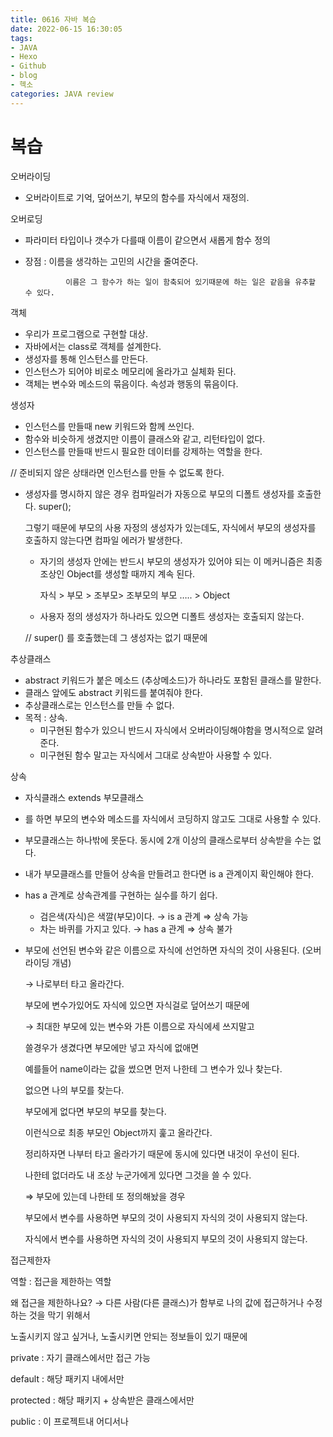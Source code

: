 ```yaml
---
title: 0616 자바 복습
date: 2022-06-15 16:30:05
tags:
- JAVA
- Hexo
- Github
- blog
- 헥소
categories: JAVA review
---
```






# 복습

오버라이딩

- 오버라이트로 기억, 덮어쓰기, 부모의 함수를 자식에서 재정의.

오버로딩

- 파라미터 타입이나 갯수가 다를때 이름이 같으면서 새롭게 함수 정의
- 장점 : 이름을 생각하는 고민의 시간을 줄여준다.
    
               이름은 그 함수가 하는 일이 함축되어 있기때문에 하는 일은 같음을 유추할 수 있다.
    

객체

- 우리가 프로그램으로 구현할 대상.
- 자바에서는 class로 객체를 설계한다.
- 생성자를 통해 인스턴스를 만든다.
- 인스턴스가 되어야 비로소 메모리에 올라가고 실체화 된다.
- 객체는 변수와 메소드의 묶음이다. 속성과 행동의 묶음이다.

생성자

- 인스턴스를 만들때 new 키워드와 함께 쓰인다.
- 함수와 비슷하게 생겼지만 이름이 클래스와 같고, 리턴타입이 없다.
- 인스턴스를 만들때 반드시 필요한 데이터를 강제하는 역할을 한다.

// 준비되지 않은 상태라면 인스턴스를 만들 수 없도록 한다.

- 생성자를 명시하지 않은 경우 컴파일러가 자동으로 부모의 디폴트 생성자를 호출한다. super();
    
    그렇기 때문에 부모의 사용 자정의 생성자가 있는데도, 자식에서 부모의 생성자를 호출하지 않는다면 컴파일 에러가 발생한다.
    
    - 자기의 생성자 안에는 반드시 부모의 생성자가 있어야 되는 이 메커니즘은 최종 조상인 Object를 생성할 때까지 계속 된다.
        
        자식 > 부모 > 조부모> 조부모의 부모 ….. > Object
        
    - 사용자 정의 생성자가 하나라도 있으면 디폴트 생성자는 호출되지 않는다.
    
    // super() 를 호출했는데 그 생성자는 없기 때문에
    

추상클래스

- abstract 키워드가 붙은 메소드 (추상메소드)가 하나라도 포함된 클래스를 말한다.
- 클래스 앞에도 abstract 키워드를 붙여줘야 한다.
- 추상클래스로는 인스턴스를 만들 수 없다.
- 목적 : 상속.
    - 미구현된 함수가 있으니 반드시 자식에서 오버라이딩해야함을 명시적으로 알려준다.
    - 미구현된 함수 말고는 자식에서 그대로 상속받아 사용할 수 있다.

상속

- 자식클래스 extends 부모클래스
- 를 하면  부모의 변수와 메소드를 자식에서 코딩하지 않고도 그대로 사용할 수 있다.
- 부모클래스는 하나밖에 못둔다. 동시에 2개 이상의 클래스로부터 상속받을 수는 없다.

- 내가 부모클래스를 만들어 상속을 만들려고 한다면 is a 관계이지 확인해야 한다.
- has a 관계로 상속관계를 구현하는 실수를 하기 쉽다.
    - 검은색(자식)은 색깔(부모)이다. → is a 관계 ⇒ 상속 가능
    - 차는 바퀴를 가지고 있다. → has a 관계 ⇒ 상속 불가
- 부모에 선언된 변수와 같은 이름으로 자식에 선언하면 자식의 것이 사용된다. (오버라이딩 개념)
    
    → 나로부터 타고 올라간다.
    
    부모에 변수가있어도 자식에 있으면 자식걸로 덮어쓰기 때문에
    
    → 최대한 부모에 있는 변수와 가튼 이름으로 자식에세 쓰지말고
    
    쓸경우가 생겼다면 부모에만 넣고 자식에 없애면
    
    예를들어 name이라는 값을 썼으면 먼저 나한테 그 변수가 있나 찾는다.
    
    없으면 나의 부모를 찾는다.
    
    부모에게 없다면 부모의 부모를 찾는다.
    
    이런식으로 최종 부모인 Object까지 훑고 올라간다.
    
    정리하자면 나부터 타고 올라가기 때문에 동시에 있다면 내것이 우선이 된다.
    
    나한테 없더라도 내 조상 누군가에게 있다면 그것을 쓸 수 있다.
    
    ⇒ 부모에 있는데 나한테 또 정의해놨을 경우
    
    부모에서 변수를 사용하면 부모의 것이 사용되지 자식의 것이 사용되지 않는다.
    
    자식에서 변수를 사용하면 자식의 것이 사용되지 부모의 것이 사용되지 않는다.
    

접근제한자

역할 : 접근을 제한하는 역할

왜 접근을 제한하나요? → 다른 사람(다른 클래스)가 함부로 나의 값에 접근하거나 수정하는 것을          막기 위해서

노출시키지 않고 싶거나, 노출시키면 안되는 정보들이 있기 때문에

private : 자기 클래스에서만 접근 가능

default : 해당 패키지 내에서만

protected : 해당 패키지 + 상속받은 클래스에서만

public : 이 프로젝트내 어디서나